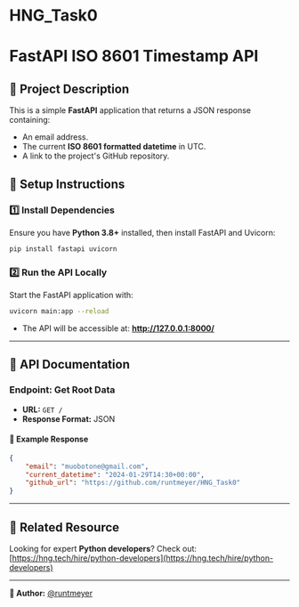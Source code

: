 # HNG_Task0
# FastAPI ISO 8601 Timestamp API

## 📌 Project Description
This is a simple **FastAPI** application that returns a JSON response containing:
- An email address.
- The current **ISO 8601 formatted datetime** in UTC.
- A link to the project's GitHub repository.

## 🚀 Setup Instructions

### **1️⃣ Install Dependencies**
Ensure you have **Python 3.8+** installed, then install FastAPI and Uvicorn:
```sh
pip install fastapi uvicorn
```

### **2️⃣ Run the API Locally**
Start the FastAPI application with:
```sh
uvicorn main:app --reload
```

- The API will be accessible at: **http://127.0.0.1:8000/**

---
## 📌 API Documentation

### **Endpoint: Get Root Data**
- **URL:** `GET /`
- **Response Format:** JSON

#### **📌 Example Response**
```json
{
    "email": "muobotone@gmail.com",
    "current_datetime": "2024-01-29T14:30+00:00",
    "github_url": "https://github.com/runtmeyer/HNG_Task0"
}
```

---
## 🔗 Related Resource
Looking for expert **Python developers**? Check out:
[https://hng.tech/hire/python-developers](https://hng.tech/hire/python-developers)

---
**📌 Author:** [@runtmeyer](https://github.com/runtmeyer)

